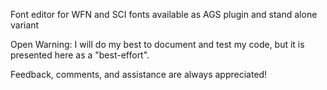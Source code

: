 Font editor for WFN and SCI fonts
available as AGS plugin and stand alone variant



Open Warning:
I will do my best to document and test my code, but it is presented here as a "best-effort".

Feedback, comments, and assistance are always appreciated!
